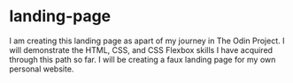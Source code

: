 # landing-page
I am creating this landing page as apart of my journey in The Odin Project. I will demonstrate the HTML, CSS, and CSS Flexbox skills I have acquired through this path so far. I will be creating a faux landing page for my own personal website. 
